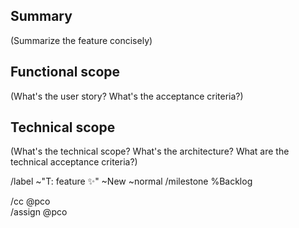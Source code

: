 ## Summary

(Summarize the feature concisely)

## Functional scope

(What's the user story? What's the acceptance criteria?)

## Technical scope

(What's the technical scope? What's the architecture? What are the technical acceptance criteria?)

/label ~"T: feature ✨" ~New ~normal
/milestone %Backlog    
  
/cc @pco  
/assign @pco
